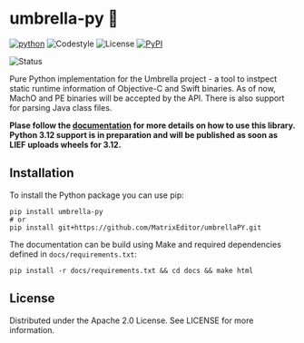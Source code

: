 # umbrella-py 🚧

[![python](https://img.shields.io/badge/python-3.11+-blue.svg?logo=python&labelColor=grey)](https://www.python.org/downloads/)
![Codestyle](https://img.shields.io:/static/v1?label=Codestyle&message=black&color=black)
![License](https://img.shields.io:/static/v1?label=License&message=Apache+v2.0&color=blue)
[![PyPI](https://img.shields.io/pypi/v/umbrella-py)](https://pypi.org/project/umbrella-py/)

![Status](https://img.shields.io:/static/v1?label=Status&message=Under%20Construction&color=teal)

Pure Python implementation for the Umbrella project - a tool to instpect static
runtime information of Objective-C and Swift binaries. As of now, MachO and PE
binaries will be accepted by the API. There is also support for parsing Java
class files.

**Plase follow the [documentation](https://matrixeditor.github.io/umbrellaPY/)
for more details on how to use this library. Python 3.12 support is in preparation and will be published as soon as LIEF
uploads wheels for 3.12.**

## Installation

To install the Python package you can use pip:

```shell
pip install umbrella-py
# or
pip install git+https://github.com/MatrixEditor/umbrellaPY.git
```

The documentation can be build using Make and required dependencies defined in
`docs/requirements.txt`:

```shell
pip install -r docs/requirements.txt && cd docs && make html
```

## License

Distributed under the Apache 2.0 License. See LICENSE for more information.